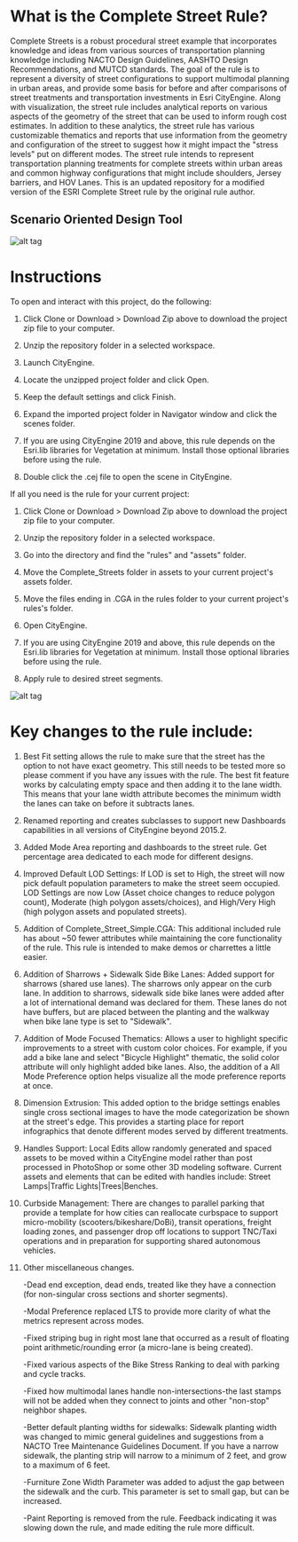 # What is the Complete Street Rule?
Complete Streets is a robust procedural street example that incorporates knowledge and ideas from various sources of transportation planning knowledge including NACTO Design Guidelines, AASHTO Design Recommendations, and MUTCD standards. The goal of the rule is to represent a diversity of street configurations to support multimodal planning in urban areas, and provide some basis for before and after comparisons of street treatments and transportation investments in Esri CityEngine. Along with visualization, the street rule includes analytical reports on various aspects of the geometry of the street that can be used to inform rough cost estimates. In addition to these analytics, the street rule has various customizable thematics and reports that use information from the geometry and configuration of the street to suggest how it might impact the "stress levels" put on different modes. The street rule intends to represent transportation planning treatments for complete streets within urban areas and common highway configurations that might include shoulders, Jersey barriers, and HOV Lanes.
This is an updated repository for a modified version of the ESRI Complete Street rule by the original rule author.

## Scenario Oriented Design Tool

![alt tag](https://github.com/d-wasserman/Complete_Street_Rule/blob/master/images/CSRuleCEDemo.gif)


# Instructions
To open and interact with this project, do the following:
1.	Click Clone or Download > Download Zip above to download the project zip file to your computer.

2.	Unzip the repository folder in a selected workspace.

3.	Launch CityEngine.

4.	Locate the unzipped project folder and click Open.

5.	Keep the default settings and click Finish.

6.	Expand the imported project folder in Navigator window and click the scenes folder.

7.	If you are using CityEngine 2019 and above, this rule depends on the Esri.lib libraries for Vegetation at minimum. Install those optional libraries before using the rule. 

8.	Double click the .cej file to open the scene in CityEngine.

If all you need is the rule for your current project: 
1.	Click Clone or Download > Download Zip above to download the project zip file to your computer.

2.	Unzip the repository folder in a selected workspace.

3.	Go into the directory and find the "rules" and "assets" folder. 

4.	Move the Complete_Streets folder in assets to your current project's assets folder. 

5.	Move the files ending in .CGA in the rules folder to your current project's rules's folder.

6.	Open CityEngine. 

7.	If you are using CityEngine 2019 and above, this rule depends on the Esri.lib libraries for Vegetation at minimum. Install those optional libraries before using the rule. 

8.	Apply rule to desired street segments.

![alt tag](https://github.com/d-wasserman/Complete_Street_Rule/blob/master/images/RoadDietEX.jpg)

# Key changes to the rule include:

1. Best Fit setting allows the rule to make sure that the street has the option to not have exact geometry.
This still needs to be tested more so please comment if you have any issues with the rule. The best fit feature works by calculating empty space and then adding it to the lane width. This means that your lane width attribute becomes the minimum width the lanes can take on before it subtracts lanes.

2. Renamed reporting and creates subclasses to support new Dashboards capabilities in all versions of CityEngine beyond 2015.2.  

3. Added Mode Area reporting and dashboards to the street rule. Get percentage area dedicated to each mode for different designs.

4. Improved Default LOD Settings: If LOD is set to High, the street will now pick default population parameters to make the street seem occupied. LOD Settings are now Low (Asset choice changes to reduce polygon count), Moderate (high polygon assets/choices), and High/Very High (high polygon assets and populated streets).

5. Addition of Complete_Street_Simple.CGA: This additional included rule has about ~50 fewer attributes while maintaining the core functionality of the rule. This rule is intended to make demos or charrettes a little easier.

6. Addition of Sharrows + Sidewalk Side Bike Lanes: Added support for sharrows (shared use lanes). The sharrows only appear on the curb lane. In addition to sharrows, sidewalk side bike lanes were added after a lot of international demand was declared for them. These lanes do not have buffers, but are placed between the planting and the walkway when bike lane type is set to "Sidewalk". 

7. Addition of Mode Focused Thematics: Allows a user to highlight specific improvements to a street with custom color choices. For example, if you add a bike lane and select "Bicycle Highlight" thematic, the solid color attribute will only highlight added bike lanes. Also, the addition of a All Mode Preference option helps visualize all the mode preference reports at once.  

8. Dimension Extrusion: This added option to the bridge settings enables single cross sectional images to have the mode categorization be shown at the street's edge. This provides a starting place for report infographics that denote different modes served by different treatments. 

9. Handles Support: Local Edits allow randomly generated and spaced assets to be moved within a CityEngine model rather than post processed in PhotoShop or some other 3D modeling software. Current assets and elements that can be edited with handles include: Street Lamps|Traffic Lights|Trees|Benches.

10. Curbside Management: There are changes to parallel parking that provide a template for how cities can reallocate curbspace to support micro-mobility (scooters/bikeshare/DoBi), transit operations, freight loading zones, and passenger drop off locations to support TNC/Taxi operations and in preparation for supporting shared autonomous vehicles. 

11. Other miscellaneous changes.

	-Dead end exception, dead ends, treated like they have a connection (for non-singular cross sections and shorter segments). 
	
	-Modal Preference replaced LTS to provide more clarity of what the metrics represent across modes. 

	-Fixed striping bug in right most lane that occurred as a result of floating point arithmetic/rounding error (a micro-lane is being created).

	-Fixed various aspects of the Bike Stress Ranking to deal with parking and cycle tracks.

	-Fixed how multimodal lanes handle non-intersections-the last stamps will not be added when they connect to joints and other "non-stop" neighbor shapes.

	-Better default planting widths for sidewalks: Sidewalk planting width was changed to mimic general guidelines and suggestions from a NACTO Tree Maintenance Guidelines Document. If you have a narrow sidewalk, the planting strip will narrow to a minimum of 2 feet, and grow to a maximum of 6 feet.

	-Furniture Zone Width Parameter was added to adjust the gap between the sidewalk and the curb. This parameter is set to small gap, but can be increased. 
	
	-Paint Reporting is removed from the rule. Feedback indicating it was slowing down the rule, and made editing the rule more difficult. 

